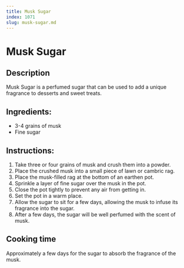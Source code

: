```yaml
---
title: Musk Sugar
index: 1071
slug: musk-sugar.md
---
```


# Musk Sugar

## Description
Musk Sugar is a perfumed sugar that can be used to add a unique fragrance to desserts and sweet treats.

## Ingredients:
- 3-4 grains of musk
- Fine sugar

## Instructions:
1. Take three or four grains of musk and crush them into a powder.
2. Place the crushed musk into a small piece of lawn or cambric rag.
3. Place the musk-filled rag at the bottom of an earthen pot.
4. Sprinkle a layer of fine sugar over the musk in the pot.
5. Close the pot tightly to prevent any air from getting in.
6. Set the pot in a warm place.
7. Allow the sugar to sit for a few days, allowing the musk to infuse its fragrance into the sugar.
8. After a few days, the sugar will be well perfumed with the scent of musk.

## Cooking time
Approximately a few days for the sugar to absorb the fragrance of the musk.